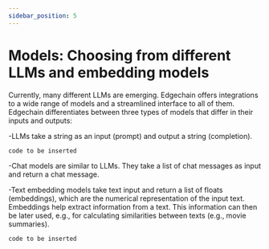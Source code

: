 ```yaml
---
sidebar_position: 5
---
```


# Models: Choosing from different LLMs and embedding models  

Currently, many different LLMs are emerging. Edgechain offers integrations to a wide range of models and a streamlined interface to all of them.
Edgechain differentiates between three types of models that differ in their inputs and outputs:

-LLMs take a string as an input (prompt) and output a string (completion).
  ```
  code to be inserted
  ```
  -Chat models are similar to LLMs. They take a list of chat messages as input and return a chat message.
  
  -Text embedding models take text input and return a list of floats (embeddings), which are the numerical 
  representation of the input text.  Embeddings help extract information from a text. 
  This information can then be later used, e.g., for calculating similarities between texts (e.g., movie summaries).
  ```
code to be inserted
```
